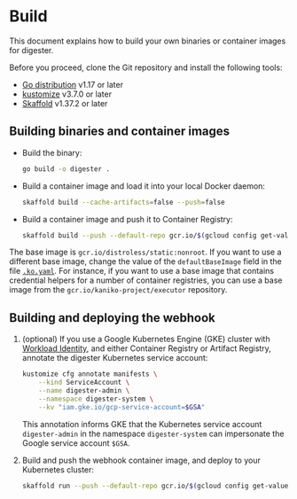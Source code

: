 # Build

This document explains how to build your own binaries or container images for
digester.

Before you proceed, clone the Git repository and install the following tools:

- [Go distribution](https://golang.org/doc/install) v1.17 or later
- [kustomize](https://kubectl.docs.kubernetes.io/installation/kustomize/) v3.7.0 or later 
- [Skaffold](https://skaffold.dev/docs/install/#standalone-binary) v1.37.2 or later

## Building binaries and container images

- Build the binary:

  ```sh
  go build -o digester .
  ```

- Build a container image and load it into your local Docker daemon:

  ```sh
  skaffold build --cache-artifacts=false --push=false
  ```

- Build a container image and push it to Container Registry:

  ```sh
  skaffold build --push --default-repo gcr.io/$(gcloud config get-value core/project)
  ```

The base image is `gcr.io/distroless/static:nonroot`. If you want to use a
different base image, change the value of the `defaultBaseImage` field in the
file [`.ko.yaml`](ko.yaml). For instance, if you want to use a base image that
contains credential helpers for a number of container registries, you can use a
base image from the `gcr.io/kaniko-project/executor` repository.

## Building and deploying the webhook

1.  (optional) If you use a Google Kubernetes Engine (GKE) cluster with
    [Workload Identity](workload-identity.md), and either Container Registry or
    Artifact Registry, annotate the digester Kubernetes service account:

    ```sh
    kustomize cfg annotate manifests \
        --kind ServiceAccount \
        --name digester-admin \
        --namespace digester-system \
        --kv "iam.gke.io/gcp-service-account=$GSA"
    ```

    This annotation informs GKE that the Kubernetes service account
    `digester-admin` in the namespace `digester-system` can impersonate the
    Google service account `$GSA`.

2.  Build and push the webhook container image, and deploy to your Kubernetes cluster:

    ```sh
    skaffold run --push --default-repo gcr.io/$(gcloud config get-value core/project)
    ```
